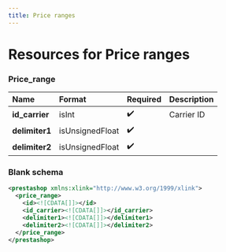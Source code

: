```yaml
---
title: Price ranges
---
```


# Resources for Price ranges

### Price_range

|      Name      |     Format      | Required | Description |
| :------------- | :-------------- | :------- | :---------- |
| **id_carrier** | isInt           | ✔️       | Carrier ID  |
| **delimiter1** | isUnsignedFloat | ✔️       |             |
| **delimiter2** | isUnsignedFloat | ✔️       |             |


### Blank schema

```xml
<prestashop xmlns:xlink="http://www.w3.org/1999/xlink">
  <price_range>
    <id><![CDATA[]]></id>
    <id_carrier><![CDATA[]]></id_carrier>
    <delimiter1><![CDATA[]]></delimiter1>
    <delimiter2><![CDATA[]]></delimiter2>
  </price_range>
</prestashop>
```

